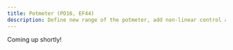 ```yaml
---
title: Potmeter (PO16, EF44)
description: Define new range of the potmeter, add non-linear control and change to 14-bit mode.
---
```


Coming up shortly!

<!-- 
### Potmeter
- high resolution
- change the min-max values of a potmeter
- value pickup -->